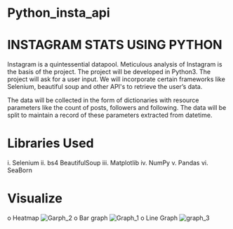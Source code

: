 # Python_insta_api

# INSTAGRAM STATS USING PYTHON

Instagram is a quintessential datapool. Meticulous analysis of Instagram is the
basis of the project. The project will be developed in Python3. The project will ask
for a user input. We will incorporate certain frameworks like Selenium,
beautiful soup and other API's to retrieve the user’s data.

The data will be collected in the form of dictionaries with resource parameters like
the count of posts, followers and following. The data will be split to maintain a
record of these parameters extracted from datetime.

# Libraries Used
  i. Selenium
 ii. bs4 BeautifulSoup
iii. Matplotlib
 iv. NumPy
  v. Pandas
 vi. SeaBorn
 
 # Visualize
 o Heatmap
![Garph_2](https://user-images.githubusercontent.com/66065422/128351566-1ea4b7f4-89b9-4417-a043-d63c61e7fb5d.png)
 o Bar graph 
![Graph_1](https://user-images.githubusercontent.com/66065422/128351578-08d8b51c-0d51-47b6-aace-e902bc7bcce5.png)
 o Line Graph
![graph_3](https://user-images.githubusercontent.com/66065422/128351584-7b936594-45e1-443c-bf7c-9dfaacaac862.png)
